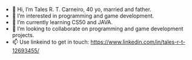 - 👋 Hi, I’m Tales R. T. Carneiro, 40 yo, married and father.
- 👀 I’m interested in programming and game development.
- 🌱 I’m currently learning CS50 and JAVA.
- 💞️ I’m looking to collaborate on programming and game development projects.
- 📫 Use linkeind to get in touch: https://www.linkedin.com/in/tales-r-t-12693455/

<!---
tales-r/tales-r is a ✨ special ✨ repository because its `README.md` (this file) appears on your GitHub profile.
You can click the Preview link to take a look at your changes.
--->
